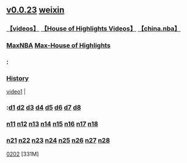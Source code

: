 ## [v0.0.23](https://github.com/littleflute/NBA/edit/master/README.md) [weixin](https://littleflute.github.io/weixin)
### [【videos】](https://www.youtube.com/user/NBA/videos) [【House of Highlights Videos】](https://www.youtube.com/channel/UCqQo7ewe87aYAe7ub5UqXMw/videos) [【china.nba】](https://china.nba.com/)
### [MaxNBA](https://www.youtube.com/user/NBA/videos?view=0&sort=p&flow=grid)  [Max-House of Highlights](https://www.youtube.com/channel/UCqQo7ewe87aYAe7ub5UqXMw/videos?view=0&sort=p&flow=grid)

### : 
### [History](https://mp.weixin.qq.com/mp/homepage?__biz=MzI3MDQyODk3Ng==&hid=2&sn=b052ca1192380f9da7b6fe5d2c7b8ccd)
[video1](https://mp.weixin.qq.com/mp/homepage?__biz=MzI3MDQyODk3Ng==&hid=1&sn=ce58145d442c375b93975c1ad6d16e74) | 
### :[d1](https://mp.weixin.qq.com/s?__biz=MzI3MDQyODk3Ng==&mid=100000005&idx=1&sn=64035e3132eafc5416a5e1547f3e151f&scene=19#wechat_redirect) [d2]() [d3]() [d4]() [d5]() [d6]() [d7]() [d8]()
### [n11](https://mp.weixin.qq.com/s/mkck3SrHWSVT2JCwsRRTWg) [n12](https://mp.weixin.qq.com/s/3T_6c9gUHuIX_jiSIXfNTg) [n13](https://mp.weixin.qq.com/s/yRqhF86M0YCZEzuSq2I2lg) [n14](https://mp.weixin.qq.com/s/iqeR6Yti6fFwm1W9__aOFA) [n15](https://mp.weixin.qq.com/s/maL-k0Dft3q21N_ILU071g) [n16](https://mp.weixin.qq.com/s/v5X_LvQB9-3RdBLQCAHWHg) [n17](https://mp.weixin.qq.com/s/vgGwHm3xUIetD2lNKjZCgA) [n18](https://mp.weixin.qq.com/s/xd4g5K9XeuWVgZWTPjrRIA)

### [n21](https://mp.weixin.qq.com/s/LqeKTPS9DbA8nO6xY4ZTpw) [n22](https://mp.weixin.qq.com/s/ZsTkp7004TC4kZ2l0WPIgQ) [n23](https://mp.weixin.qq.com/s/t1O7ahyhyXrwB9uLE_2cZg) [n24](https://mp.weixin.qq.com/s/MrDae9-XAPGV9T9PhYrR3A) [n25](https://mp.weixin.qq.com/s/amFp6fSyrEVxx9K1OoLOEw) [n26](https://mp.weixin.qq.com/s/3Tk4LC_6e0uRptctHjDbHg) [n27](https://mp.weixin.qq.com/s/QabonoUz1Orrv_gXrlp2kw) [n28](https://mp.weixin.qq.com/s/kvb11HI4A_JYlVp6E0YO8g)

[0202](0202)  [331M]
